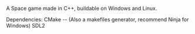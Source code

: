 A Space game made in C++, buildable on Windows and Linux.

Dependencies:
CMake -- (Also a makefiles generator, recommend Ninja for Windows)
SDL2

